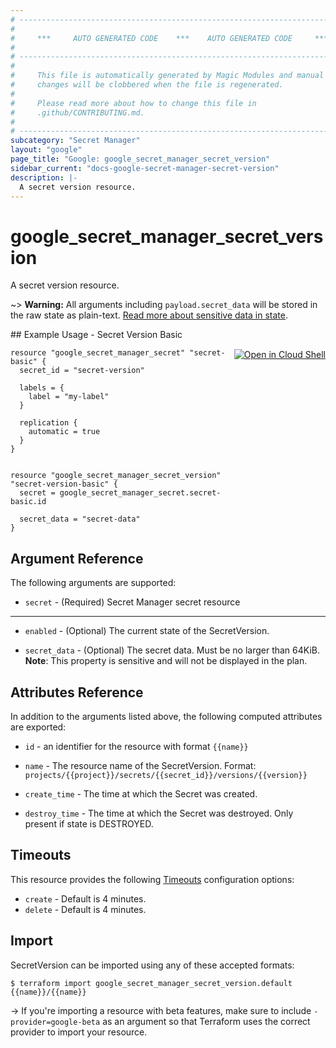 ```yaml
---
# ----------------------------------------------------------------------------
#
#     ***     AUTO GENERATED CODE    ***    AUTO GENERATED CODE     ***
#
# ----------------------------------------------------------------------------
#
#     This file is automatically generated by Magic Modules and manual
#     changes will be clobbered when the file is regenerated.
#
#     Please read more about how to change this file in
#     .github/CONTRIBUTING.md.
#
# ----------------------------------------------------------------------------
subcategory: "Secret Manager"
layout: "google"
page_title: "Google: google_secret_manager_secret_version"
sidebar_current: "docs-google-secret-manager-secret-version"
description: |-
  A secret version resource.
---
```


# google\_secret\_manager\_secret\_version

A secret version resource.



~> **Warning:** All arguments including `payload.secret_data` will be stored in the raw
state as plain-text. [Read more about sensitive data in state](/docs/state/sensitive-data.html).

<div class = "oics-button" style="float: right; margin: 0 0 -15px">
  <a href="https://console.cloud.google.com/cloudshell/open?cloudshell_git_repo=https%3A%2F%2Fgithub.com%2Fterraform-google-modules%2Fdocs-examples.git&cloudshell_working_dir=secret_version_basic&cloudshell_image=gcr.io%2Fgraphite-cloud-shell-images%2Fterraform%3Alatest&open_in_editor=main.tf&cloudshell_print=.%2Fmotd&cloudshell_tutorial=.%2Ftutorial.md" target="_blank">
    <img alt="Open in Cloud Shell" src="//gstatic.com/cloudssh/images/open-btn.svg" style="max-height: 44px; margin: 32px auto; max-width: 100%;">
  </a>
</div>
## Example Usage - Secret Version Basic


```hcl
resource "google_secret_manager_secret" "secret-basic" {
  secret_id = "secret-version"
  
  labels = {
    label = "my-label"
  }

  replication {
    automatic = true
  }
}


resource "google_secret_manager_secret_version" "secret-version-basic" {
  secret = google_secret_manager_secret.secret-basic.id

  secret_data = "secret-data"
}
```

## Argument Reference

The following arguments are supported:


* `secret` -
  (Required)
  Secret Manager secret resource


- - -


* `enabled` -
  (Optional)
  The current state of the SecretVersion.

* `secret_data` -
  (Optional)
  The secret data. Must be no larger than 64KiB.  **Note**: This property is sensitive and will not be displayed in the plan.


## Attributes Reference

In addition to the arguments listed above, the following computed attributes are exported:

* `id` - an identifier for the resource with format `{{name}}`

* `name` -
  The resource name of the SecretVersion. Format:
  `projects/{{project}}/secrets/{{secret_id}}/versions/{{version}}`

* `create_time` -
  The time at which the Secret was created.

* `destroy_time` -
  The time at which the Secret was destroyed. Only present if state is DESTROYED.


## Timeouts

This resource provides the following
[Timeouts](/docs/configuration/resources.html#timeouts) configuration options:

- `create` - Default is 4 minutes.
- `delete` - Default is 4 minutes.

## Import

SecretVersion can be imported using any of these accepted formats:

```
$ terraform import google_secret_manager_secret_version.default {{name}}/{{name}}
```

-> If you're importing a resource with beta features, make sure to include `-provider=google-beta`
as an argument so that Terraform uses the correct provider to import your resource.
